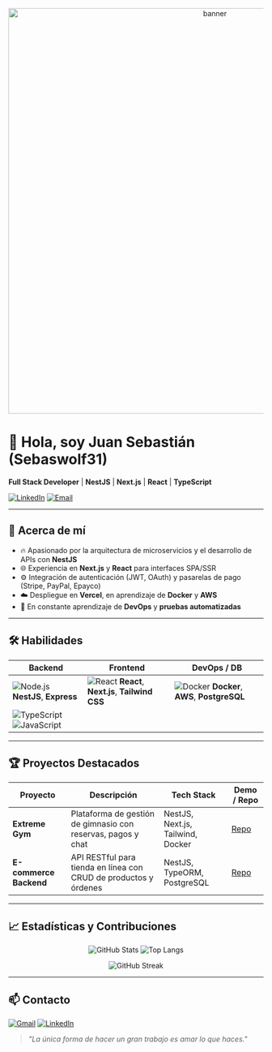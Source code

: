 <p align="center">
  <img src="https://raw.githubusercontent.com/Sebaswolf31/Sebaswolf31/main/assets/banner.png" alt="banner" width="800"/>
</p>

# 👋 Hola, soy Juan Sebastián (Sebaswolf31)
**Full Stack Developer** | **NestJS** | **Next.js** | **React** | **TypeScript**

[![LinkedIn](https://img.shields.io/badge/LinkedIn-SebastianCardona-blue)](https://www.linkedin.com/in/juan-sebastian-cardona-595449261/) [![Email](https://img.shields.io/badge/Email-sebasunivercal@gmail.com-red?logo=gmail)](mailto:sebas@example.com)

---

## 🚀 Acerca de mí
- 🔥 Apasionado por la arquitectura de microservicios y el desarrollo de APIs con **NestJS**
- 🌐 Experiencia en **Next.js** y **React** para interfaces SPA/SSR
- ⚙️ Integración de autenticación (JWT, OAuth) y pasarelas de pago (Stripe, PayPal, Epayco)
- ☁️ Despliegue en  **Vercel**, en aprendizaje de **Docker** y **AWS**
- 🎯 En constante aprendizaje de **DevOps** y **pruebas automatizadas**

---

## 🛠️ Habilidades

| Backend                                               | Frontend                                         | DevOps / DB                            |
| ----------------------------------------------------- | ------------------------------------------------ | -------------------------------------- |
| <img src="https://img.shields.io/badge/Node.js-43853D?logo=node.js&logoColor=white" alt="Node.js"/> **NestJS**, **Express** | <img src="https://img.shields.io/badge/React-20232A?logo=react&logoColor=61DAFB" alt="React"/> **React**, **Next.js**, **Tailwind CSS** | <img src="https://img.shields.io/badge/Docker-2496ED?logo=docker&logoColor=white" alt="Docker"/> **Docker**, **AWS**, **PostgreSQL** |
| <img src="https://img.shields.io/badge/TypeScript-3178C6?logo=typescript&logoColor=white" alt="TypeScript"/> <img src="https://img.shields.io/badge/JavaScript-F7DF1E?logo=javascript&logoColor=black" alt="JavaScript"/> |                                                  |                                        |

---


## 🏆 Proyectos Destacados

| Proyecto                            | Descripción                                                      | Tech Stack                          | Demo / Repo        |
| ---------------------------------- | ---------------------------------------------------------------- | ----------------------------------- | ------------------ |
| **Extreme Gym**                     | Plataforma de gestión de gimnasio con reservas, pagos y chat     | NestJS, Next.js, Tailwind, Docker   | [Repo](https://github.com/Sebaswolf31/ExtremeGym)  |
| **E-commerce Backend**              | API RESTful para tienda en línea con CRUD de productos y órdenes | NestJS, TypeORM, PostgreSQL         | [Repo](https://github.com/Sebaswolf31/e-commerce) |


---

## 📈 Estadísticas y Contribuciones

<p align="center">
  <img src="https://github-readme-stats.vercel.app/api?username=Sebaswolf31&show_icons=true&theme=radical" alt="GitHub Stats" />
  <img src="https://github-readme-stats.vercel.app/api/top-langs?username=Sebaswolf31&layout=compact&hide=python" alt="Top Langs" />
</p>

<p align="center">
  <img src="https://github-readme-streak-stats.herokuapp.com?user=Sebaswolf31&theme=radical" alt="GitHub Streak" />
</p>

---

## 📫 Contacto

<a href="mailto:sebasunivercal@gmail.com"><img src="https://img.shields.io/badge/Gmail-sebasunivercal@gmail.com-red?logo=gmail&logoColor=white" alt="Gmail"/></a> 
<a href="https://www.linkedin.com/in/juan-sebastian-cardona-595449261/"><img src="https://img.shields.io/badge/LinkedIn-Profile-blue?logo=linkedin&logoColor=white" alt="LinkedIn"/></a>

> _"La única forma de hacer un gran trabajo es amar lo que haces."_

<!-- Fin del README -->  
